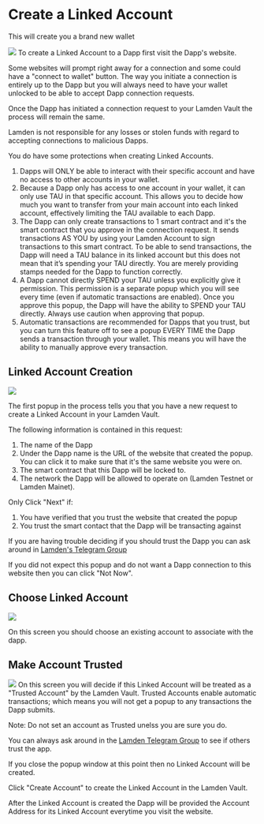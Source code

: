 
# Create a Linked Account


This will create you a brand new wallet

![](../../img/wallet/gif/1.0.0_dapp_connection.gif)
To create a Linked Account to a Dapp first visit the Dapp's website. 

Some websites will prompt right away for a connection and some could have a "connect to wallet" button.  The way you initiate a connection is entirely up to the Dapp but you will always need to have your wallet unlocked to be able to accept Dapp connection requests.

Once the Dapp has initiated a connection request to your Lamden Vault the process will remain the same.

Lamden is not responsible for any losses or stolen funds with regard to accepting connections to malicious Dapps.

You do have some protections when creating Linked Accounts.
1. Dapps will ONLY be able to interact with their specific account and have no access to other accounts in your wallet.
2. Because a Dapp only has access to one account in your wallet, it can only use TAU in that specific account. This allows you to decide how much you want to transfer from your main account into each linked account, effectively limiting the TAU available to each Dapp.
3. The Dapp can only create transactions to 1 smart contract and it's the smart contract that you approve in the connection request. It sends transactions AS YOU by using your Lamden Account to sign transactions to this smart contract.  To be able to send transactions, the Dapp will need a TAU balance in its linked account but this does not mean that it’s spending your TAU directly. You are merely providing stamps needed for the Dapp to function correctly.
4. A Dapp cannot directly SPEND your TAU unless you explicitly give it permission. This permission is a separate popup which you will see every time (even if automatic transactions are enabled). Once you approve this popup, the Dapp will have the ability to SPEND your TAU directly. Always use caution when approving that popup.
5. Automatic transactions are recommended for Dapps that you trust, but you can turn this feature off to see a popup EVERY TIME the Dapp sends a transaction through your wallet. This means you will have the ability to manually approve every transaction.

## Linked Account Creation
![](../../img/wallet/linked_account_popup_1.png)

The first popup in the process tells you that you have a new request to create a Linked Account in your Lamden Vault.

The following information is contained in this request:
1. The name of the Dapp
2. Under the Dapp name is the URL of the website that created the popup.  You can click it to make sure that it's the same website you were on.
3. The smart contract that this Dapp will be locked to.
4. The network the Dapp will be allowed to operate on (Lamden Testnet or Lamden Mainet).

Only Click "Next" if:
1. You have verified that you trust the website that created the popup
2. You trust the smart contact that the Dapp will be transacting against

If you are having trouble deciding if you should trust the Dapp you can ask around in [Lamden's Telegram Group](https://t.me/lamdenchat)

If you did not expect this popup and do not want a Dapp connection to this website then you can click "Not Now".

## Choose Linked Account
![](../../img/wallet/linked_account_popup_2.png)

On this screen you should choose an existing account to associate with the dapp. 

## Make Account Trusted
![](../../img/wallet/linked_account_popup_3.png)
On this screen you will decide if this Linked Account will be treated as a "Trusted Account" by the Lamden Vault.  Trusted Accounts enable automatic transactions; which means you will not get a popup to any transactions the Dapp submits.

Note: Do not set an account as Trusted unelss you are sure you do. 

You can always ask around in the [Lamden Telegram Group](https://t.me/lamdenchat) to see if others trust the app.

If you close the popup window at this point then no Linked Account will be created.

Click "Create Account" to create the Linked Account in the Lamden Vault.

After the Linked Account is created the Dapp will be provided the Account Address for its Linked Account everytime you visit the website.

